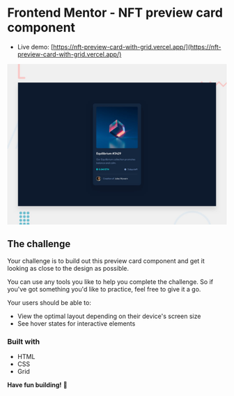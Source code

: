 # Frontend Mentor - NFT preview card component
- Live demo: [https://nft-preview-card-with-grid.vercel.app/](https://nft-preview-card-with-grid.vercel.app/)

![Design preview for the NFT preview card component coding challenge](./design/desktop-preview.jpg)


## The challenge

Your challenge is to build out this preview card component and get it looking as close to the design as possible.

You can use any tools you like to help you complete the challenge. So if you've got something you'd like to practice, feel free to give it a go.

Your users should be able to:

- View the optimal layout depending on their device's screen size
- See hover states for interactive elements

### Built with
- HTML
- CSS
- Grid


**Have fun building!** 🚀
